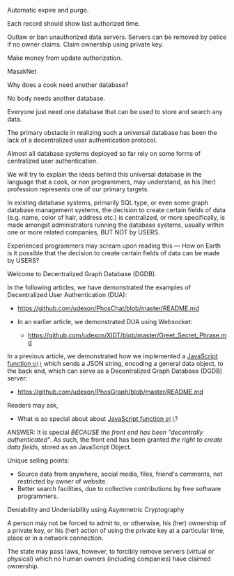 Automatic expire and purge.

Each record should show last authorized time.

Outlaw or ban unauthorized data servers. Servers can be removed by police if no owner claims. Claim ownership using private key.

Make money from update authorization.

MasakNet

Why does a cook need another database?

No body needs another database. 

Everyone just need one database that can be used to store and search any data.

The primary obstacle in realizing such a universal database has been the lack of a decentralized user authentication protocol. 

Almost all database systems deployed so far rely on some forms of centralized user authentication.

We will try to explain the ideas behind this universal database in the language that a cook, or non programmers, may understand, as his (her) profession represents one of our primary targets.

In existing database systems, primarily SQL type, or even some graph database management systems, the decision to create certain fields of data (e.g. name, color of hair, address etc.) is centralized, or more specifically, is made amongst administrators running the database systems, usually within one or more related companies, BUT NOT by USERS.

Experienced programmers may scream upon reading this &mdash; How on Earth is it possible that the decision to create certain fields of data can be made by USERS?

Welcome to Decentralized Graph Database (DGDB).

In the following articles, we have demonstrated the examples of Decentralized User Authentication (DUA):

- https://github.com/udexon/PhosChat/blob/master/README.md

- In an earlier article, we demonstrated DUA using Websocket:
  - https://github.com/udexon/XIDT/blob/master/Greet_Secret_Phrase.md

In a previous article, we demonstrated how we implemented a [JavaScript function `U()`](https://github.com/udexon/PhosGraph/blob/master/README.md#javascript-function-u-sending-json-string-to-back-end) which sends a JSON string, encoding a general data object, to the back end, which can serve as a Decentralized Graph Database (DGDB) server:

- https://github.com/udexon/PhosGraph/blob/master/README.md

Readers may ask,

- What is so special about about [JavaScript function `U()`](https://github.com/udexon/PhosGraph/blob/master/README.md#javascript-function-u-sending-json-string-to-back-end)?

ANSWER: It is special _BECAUSE the front end has been "decentrally authenticated"_. As such, the front end has been granted _the right to create data fields_, stored as an JavaScript Object.


Unique selling points:
- Source data from anywhere, social media, files, friend's comments, not restricted by owner of website.
- Better search facilities, due to collective contributions by free software programmers. 


Deniability and Undeniability using Asymmetric Cryptography

A person may not be forced to admit to, or otherwise, his (her) ownership of a private key, or his (her) action of using the private key at a particular time, place or in a network connection.

The state may pass laws, however, to forcibly remove servers (virtual or physical) which no human owners (including companies) have claimed ownership. 

